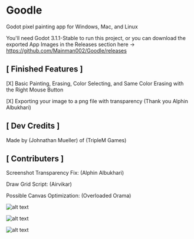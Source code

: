 # Goodle
Godot pixel painting app for Windows, Mac, and Linux

You'll need Godot 3.1.1-Stable to run this project, or you can download the exported App Images in the Releases section here -> https://github.com/Mainman002/Goodle/releases

[ Finished Features ]
-

[X] Basic Painting, Erasing, Color Selecting, and Same Color Erasing with the Right Mouse Button

[X] Exporting your image to a png file with transparency (Thank you Alphin Albukhari)

[ Dev Credits ]
-
 Made by (Johnathan Mueller) of (TripleM Games) 

[ Contributers ]
-

Screenshot Transparency Fix: (Alphin Albukhari)

Draw Grid Script: (Airvikar)

Possible Canvas Optimization: (Overloaded Orama)

![alt text](https://raw.githubusercontent.com/Mainman002/Goodle/Gui_v1/SnapShots/1.png)

![alt text](https://raw.githubusercontent.com/Mainman002/Goodle/Gui_v1/SnapShots/2.png)

![alt text](https://raw.githubusercontent.com/Mainman002/Goodle/Gui_v1/SnapShots/3.png)
